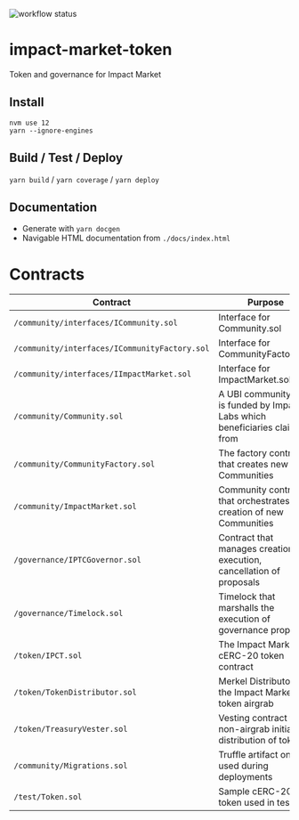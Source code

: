 ![workflow status](https://github.com/keyko-io/impact-market-token/workflows/Build/badge.svg)
# impact-market-token
Token and governance for Impact Market
## Install
```
nvm use 12
yarn --ignore-engines
``` 
## Build / Test / Deploy
`yarn build` / `yarn coverage` / `yarn deploy`
## Documentation
* Generate with `yarn docgen`
* Navigable HTML documentation from `./docs/index.html`

# Contracts

| Contract                                     | Purpose                                                                       | Source
|----------------------------------------------|-------------------------------------------------------------------------------| ------------------------------------- |
| `/community/interfaces/ICommunity.sol`       | Interface for Community.sol                                                   |                                       |
| `/community/interfaces/ICommunityFactory.sol`| Interface for CommunityFactory.sol                                            |                                       |
| `/community/interfaces/IImpactMarket.sol`    | Interface for ImpactMarket.sol                                                |                                       |
| `/community/Community.sol`                   | A UBI community that is funded by Impact Labs which beneficiaries claim from  |                                       |
| `/community/CommunityFactory.sol`            | The factory contract that creates new Communities                             |                                       |
| `/community/ImpactMarket.sol`                | Community controller that orchestrates creation of new Communities            |                                       |
| `/governance/IPTCGovernor.sol`               | Contract that manages creation, execution, cancellation of proposals          |                                       |
| `/governance/Timelock.sol`                   | Timelock that marshalls the execution of governance proposals                 |                                       |
| `/token/IPCT.sol`                            | The Impact Markets cERC-20 token contract                                     |                                       |
| `/token/TokenDistributor.sol`                | Merkel Distributor for the Impact Markets token airgrab                       |                                       |
| `/token/TreasuryVester.sol`                  | Vesting contract for non-airgrab initial distribution of tokens               |                                       |
| `/community/Migrations.sol`                  | Truffle artifact only used during deployments                                 |                                       |
| `/test/Token.sol`                            | Sample cERC-20 token used in test only                                        |                                       |